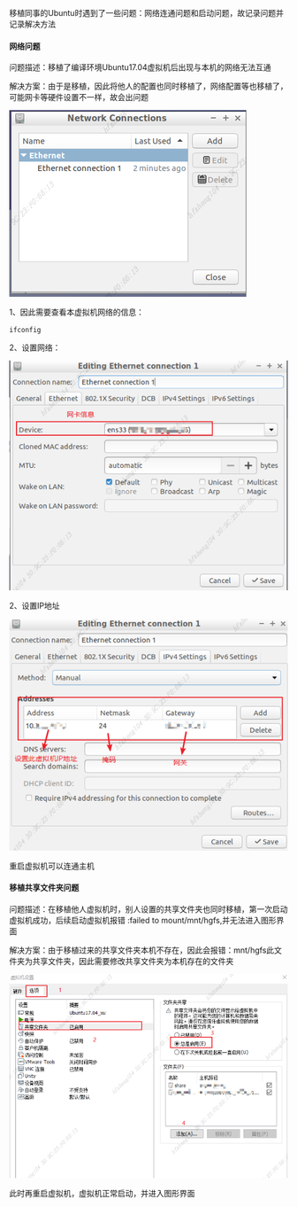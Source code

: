 移植同事的Ubuntu时遇到了一些问题：网络连通问题和启动问题，故记录问题并记录解决方法

#### 网络问题

问题描述：移植了编译环境Ubuntu17.04虚拟机后出现与本机的网络无法互通

解决方案：由于是移植，因此将他人的配置也同时移植了，网络配置等也移植了，可能网卡等硬件设置不一样，故会出问题

![Ubuntu移植_1](./pic/移植Ubuntu_1.png)

1、因此需要查看本虚拟机网络的信息：

```shell
ifconfig
```

2、设置网络：

![Ubuntu移植_2](./pic/移植Ubuntu_2.png)

2、设置IP地址

![Ubuntu移植_3](./pic/移植Ubuntu_3.png)

重启虚拟机可以连通主机

#### 移植共享文件夹问题

问题描述：在移植他人虚拟机时，别人设置的共享文件夹也同时移植，第一次启动虚拟机成功，后续启动虚拟机报错 :failed to mount/mnt/hgfs,并无法进入图形界面

解决方案：由于移植过来的共享文件夹本机不存在，因此会报错：mnt/hgfs此文件夹为共享文件夹，因此需要修改共享文件夹为本机存在的文件夹

![Ubuntu移植_4](./pic/移植Ubuntu_4.png)

此时再重启虚拟机，虚拟机正常启动，并进入图形界面
